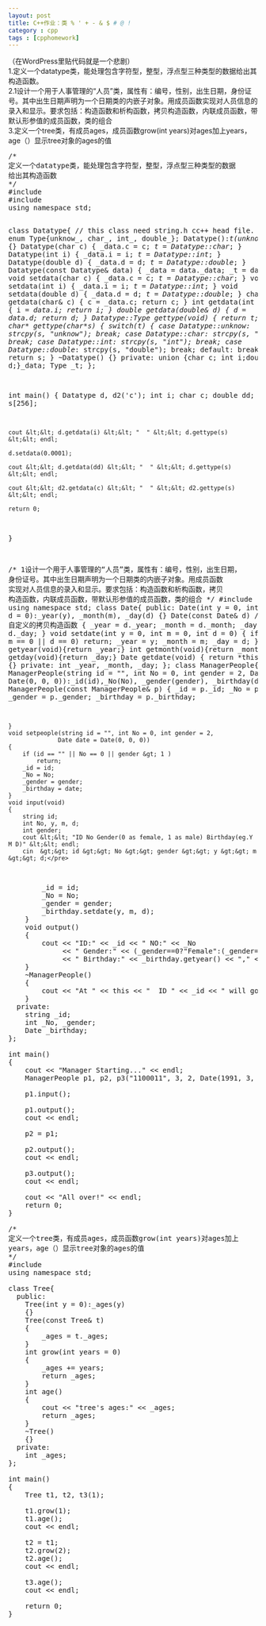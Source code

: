 ```yaml
---
layout: post
title: C++作业：类 % ' + - & $ # @ !  
category : cpp
tags : [cpphomework]
---
```


<div>（在WordPress里贴代码就是一个悲剧）</div>
<div>1.定义一个datatype类，能处理包含字符型，整型，浮点型三种类型的数据给出其构造函数。</div>
<div>2.1设计一个用于人事管理的“人员”类，属性有：编号，性别，出生日期，身份证号。其中出生日期声明为一个日期类的内嵌子对象。用成员函数实现对人员信息的录入和显示。要求包括：构造函数和析构函数，拷贝构造函数，内联成员函数，带默认形参值的成员函数，类的组合</div>
<div>3.定义一个tree类，有成员ages，成员函数grow(int years)对ages加上years，age（）显示tree对象的ages的值</div>
<div><span style="font-family:Georgia, 'Times New Roman', 'Bitstream Charter', Times, serif"><!--more--></span></div>
<pre>/*
定义一个datatype类，能处理包含字符型，整型，浮点型三种类型的数据
给出其构造函数
*/
#include
#include
using namespace std;

class Datatype{ // this class need string.h cc++ head file.
  public:
    enum Type{unknow_, char_, int_, double_};
      Datatype():_t(unknow_)
      {}
      Datatype(char c)
      {
          _data.c = c;
          _t = Datatype::char_;
      }
      Datatype(int i)
      {
          _data.i = i;
          _t = Datatype::int_;
      }
      Datatype(double d)
      {
          _data.d = d;
          _t = Datatype::double_;
      }
      Datatype(const Datatype&amp; data)
      {
          _data = data._data;
          _t = data._t;
      }
      void setdata(char c)
      {
          _data.c = c;
          _t = Datatype::char_;
      }
      void setdata(int i)
      {
          _data.i = i;
          _t = Datatype::int_;
      }
      void setdata(double d)
      {
          _data.d = d;
          _t = Datatype::double_;
      }
      char getdata(char&amp; c)
      {
          c = _data.c;
          return c;
      }
      int getdata(int &amp;i)
      {
          i = _data.i;
          return i;
      }
      double getdata(double&amp; d)
      {
          d = _data.d;
          return d;
      }
      Datatype::Type gettype(void)
      {
          return _t;
      }
      char* gettype(char*s)
      {
          switch(_t)
          {
            case Datatype::unknow_:
              strcpy(s, "unknow");
              break;
            case Datatype::char_:
              strcpy(s, "char");
              break;
            case Datatype::int_:
              strcpy(s, "int");
              break;
            case Datatype::double_:
              strcpy(s, "double");
              break;
            default:
                break;
          }
          return s;
      }
      ~Datatype()
      {}
  private:
    union {char c; int i;double d;}_data;
    Type _t;
};

int main()
{
    Datatype d, d2('c');
    int i;
    char c;
    double dd;
    char s[256];

    cout &lt;&lt; d.getdata(i) &lt;&lt; "  " &lt;&lt; d.gettype(s) &lt;&lt; endl;

    d.setdata(0.0001);

    cout &lt;&lt; d.getdata(dd) &lt;&lt; "  " &lt;&lt; d.gettype(s) &lt;&lt; endl;

    cout &lt;&lt; d2.getdata(c) &lt;&lt; "  " &lt;&lt; d2.gettype(s) &lt;&lt; endl;

    return 0;
}

/*
1设计一个用于人事管理的“人员”类，属性有：编号，性别，出生日期，
身份证号。其中出生日期声明为一个日期类的内嵌子对象。用成员函数
实现对人员信息的录入和显示。要求包括：构造函数和析构函数，拷贝
构造函数，内联成员函数，带默认形参值的成员函数，类的组合
*/
#include
using namespace std;
class Date{
  public:
    Date(int y = 0, int m = 0, int d = 0):_year(y), _month(m), _day(d)
    {}
    Date(const Date&amp; d) // 自定义的拷贝构造函数
    {
        _year = d._year;
        _month = d._month;
        _day = d._day;
    }
    void setdate(int y = 0, int m = 0, int d = 0)
    {
        if (y == 0 || m == 0 || d == 0)
            return;
         _year = y;
        _month = m;
        _day = d;
    }
    int getyear(void){return _year;}
    int getmonth(void){return _month;}
    int getday(void){return _day;}
    Date getdate(void)
    {
        return *this;
    }
    ~Date()
    {}
  private:
    int _year, _month, _day;
};
class ManagerPeople{
  public:
    ManagerPeople(string id = "", int No = 0, int gender = 2,
                  Date date = Date(0, 0, 0)):_id(id),_No(No), _gender(gender), _birthday(date)
    {
    }
    ManagerPeople(const ManagerPeople&amp; p)
    {
        _id = p._id;
        _No = p._No;
        _gender = p._gender;
        _birthday = p._birthday;

    }
    void setpeople(string id = "", int No = 0, int gender = 2,
                  Date date = Date(0, 0, 0))
    {
        if (id == "" || No == 0 || gender &gt; 1 )
            return;
        _id = id;
        _No = No;
        _gender = gender;
        _birthday = date;
    }
    void input(void)
    {
        string id;
        int No, y, m, d;
        int gender;
        cout &lt;&lt; "ID No Gender(0 as female, 1 as male) Birthday(eg.Y M D)" &lt;&lt; endl;
        cin  &gt;&gt; id &gt;&gt; No &gt;&gt; gender &gt;&gt; y &gt;&gt; m &gt;&gt; d;</pre>
<pre>        _id = id;
        _No = No;
        _gender = gender;
        _birthday.setdate(y, m, d);
    }
    void output()
    {
        cout &lt;&lt; "ID:" &lt;&lt; _id &lt;&lt; " NO:" &lt;&lt; _No
             &lt;&lt; " Gender:" &lt;&lt; (_gender==0?"Female":(_gender==1?"Male":"Unkonw Gender!"))
             &lt;&lt; " Birthday:" &lt;&lt; _birthday.getyear() &lt;&lt; "," &lt;&lt; _birthday.getmonth() &lt;&lt; "," &lt;&lt; _birthday.getday();
    }
    ~ManagerPeople()
    {
        cout &lt;&lt; "At " &lt;&lt; this &lt;&lt; "  ID " &lt;&lt; _id &lt;&lt; " will gone." &lt;&lt; endl;
    }
  private:
    string _id;
    int _No, _gender;
    Date _birthday;
};

int main()
{
    cout &lt;&lt; "Manager Starting..." &lt;&lt; endl;
    ManagerPeople p1, p2, p3("1100011", 3, 2, Date(1991, 3, 5));

    p1.input();

    p1.output();
    cout &lt;&lt; endl;

    p2 = p1;

    p2.output();
    cout &lt;&lt; endl;

    p3.output();
    cout &lt;&lt; endl;

    cout &lt;&lt; "All over!" &lt;&lt; endl;
    return 0;
}

/*
定义一个tree类，有成员ages，成员函数grow(int years)对ages加上
years，age（）显示tree对象的ages的值
*/
#include
using namespace std;

class Tree{
  public:
    Tree(int y = 0):_ages(y)
    {}
    Tree(const Tree&amp; t)
    {
        _ages = t._ages;
    }
    int grow(int years = 0)
    {
        _ages += years;
        return _ages;
    }
    int age()
    {
        cout &lt;&lt; "tree's ages:" &lt;&lt; _ages;
        return _ages;
    }
    ~Tree()
    {}
  private:
    int _ages;
};

int main()
{
    Tree t1, t2, t3(1);

    t1.grow(1);
    t1.age();
    cout &lt;&lt; endl;

    t2 = t1;
    t2.grow(2);
    t2.age();
    cout &lt;&lt; endl;

    t3.age();
    cout &lt;&lt; endl;

    return 0;
}</pre>
